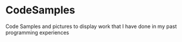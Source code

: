 # CodeSamples
Code Samples and pictures to display work that I have done in my past programming experiences

